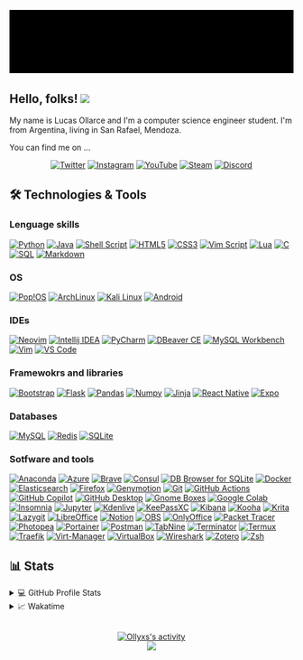 <!-- ## Hi, I'm Ollyxs -->

<p align="center">
<a>
<img title="Ollyxs" alt="Ollyxs" src="https://raw.githubusercontent.com/Ollyxs/ollyxs/main/name.gif"/>
</a>
</p>

## Hello, folks! <img src="https://media.giphy.com/media/hvRJCLFzcasrR4ia7z/giphy.gif" width="28">

My name is Lucas Ollarce and I'm a computer science engineer student. I'm from Argentina, living in San Rafael, Mendoza.

You can find me on ...

<p align="center">
	<a href="https://twitter.com/ollyxss"><img alt="Twitter" title="Twitter" src="https://img.shields.io/badge/twitter-000000?&style=for-the-badge&logo=x&logoColor=white"></a>
	<a href="https://instagram.com/ollyxss"><img alt="Instagram" title="Instagram" src="https://img.shields.io/badge/instagram-E4405F?&style=for-the-badge&logo=instagram&logoColor=white"></a>
	<a href="https://www.youtube.com/c/Ollyxs"><img alt="YouTube" title="YouTube" src="https://img.shields.io/badge/youtube-FF0000?&style=for-the-badge&logo=youtube&logoColor=white"></a>
	<a href="https://steamcommunity.com/id/Ollyxs/"><img alt="Steam" title="Steam" src="https://img.shields.io/badge/steam-1A4769?&style=for-the-badge&logo=steam&logoColor=white"></a>
	<a href="https://discordapp.com/users/366099775218515981"><img alt="Discord" title="Discord" src="https://img.shields.io/badge/discord-5865F2?&style=for-the-badge&logo=discord&logoColor=white"></a>
</p>

## 🛠️ Technologies & Tools

### Lenguage skills

<p>
<a href="https://www.python.org/"><img alt="Python" src="https://img.shields.io/badge/python-3776AB?&style=for-the-badge&logo=python&logoColor=white"/></a>
<a href="https://www.java.com/"><img alt="Java" src="https://custom-icon-badges.demolab.com/badge/java-DE711F?&style=for-the-badge&logo=java&logoColor=white"/></a>
<a href="https://www.shellscript.sh/"><img alt="Shell Script" src="https://img.shields.io/badge/shell%20script-black?&style=for-the-badge&logo=gnu-bash&logoColor=white"/></a>
<a href="https://html.spec.whatwg.org/multipage/"><img alt="HTML5" src="https://img.shields.io/badge/html5-E34F26?&style=for-the-badge&logo=html5&logoColor=white"/></a>
<a href="https://lenguajecss.com/css/"><img alt="CSS3" src="https://img.shields.io/badge/css3-1572B6?&style=for-the-badge&logo=css3&logoColor=white"/></a>
<a href="https://www.vim.org/"><img alt="Vim Script" src="https://img.shields.io/badge/vim%20script-019733?&style=for-the-badge&logo=vim&logoColor=white"/></a>
<a href="https://www.lua.org/"><img alt="Lua" src="https://img.shields.io/badge/lua-2C2D72?&style=for-the-badge&logo=lua&logoColor=white"/></a>
<a href="https://www.cprogramming.com/"><img alt="C" src="https://img.shields.io/badge/c-A8B9CC?&style=for-the-badge&logo=c&logoColor=white"/></a>
<a href="https://www.w3schools.com/sql/sql_intro.asp"><img alt="SQL" src="https://custom-icon-badges.herokuapp.com/badge/SQL-025E8C.svg?&style=for-the-badge&logo=database&logoColor=white"/></a>
<a href="https://www.markdownguide.org/"><img alt="Markdown" src="https://img.shields.io/badge/markdown-skyblue?&style=for-the-badge&logo=markdown&logoColor=white"/></a>
</p>

### OS

<p>
<a href="https://pop.system76.com/"><img alt="Pop!OS" src="https://img.shields.io/badge/pop!os-48B9C7?&style=for-the-badge&logo=pop!_os&logoColor=white"/></a>
<a href="https://archlinux.org/"><img alt="ArchLinux" src="https://img.shields.io/badge/archlinux-1793D1?&style=for-the-badge&logo=archlinux&logoColor=white"/></a>
<a href="https://www.kali.org/"><img alt="Kali Linux" src="https://img.shields.io/badge/kali%20linux-557C94?&style=for-the-badge&logo=kalilinux&logoColor=white"/></a>
<a href="https://www.android.com"><img alt="Android" src="https://img.shields.io/badge/android-3DDC84?&style=for-the-badge&logo=android&logoColor=white"/></a>
</p>

### IDEs

<p>
<a href="https://neovim.io/"><img alt="Neovim" src="https://img.shields.io/badge/neovim-57A143?&style=for-the-badge&logo=neovim&logoColor=white"/></a>
<a href="https://www.jetbrains.com/idea/"><img alt="Intellij IDEA" src="https://img.shields.io/badge/intellij-mediumorchid?&style=for-the-badge&logo=intellijidea&logoColor=white"/></a>
<a href="https://www.jetbrains.com/pycharm/"><img alt="PyCharm" src="https://img.shields.io/badge/pycharm-green?&style=for-the-badge&logo=pycharm&logoColor=white"/></a>
<a href="https://dbeaver.io/"><img alt="DBeaver CE" src="https://custom-icon-badges.herokuapp.com/badge/dbeaver-sienna?&style=for-the-badge&logo=dbeaver&logoColor=white"/></a>
<a href="https://www.mysql.com/products/workbench/"><img alt="MySQL Workbench" src="https://img.shields.io/badge/mysql%20workbench-4479A1?&style=for-the-badge&logo=mysql&logoColor=white"/></a>
<a href="https://www.vim.org/"><img alt="Vim" src="https://img.shields.io/badge/vim-019733?&style=for-the-badge&logo=vim&logoColor=white"/></a>
<a href="https://code.visualstudio.com/"><img alt="VS Code" src="https://img.shields.io/badge/vs%20code-007ACC?&style=for-the-badge&logo=visualstudiocode&locoColor=white"/></a>
</p>

### Framewokrs and libraries

<p>
<a href="https://getbootstrap.com/"><img alt="Bootstrap" src="https://img.shields.io/badge/bootstrap-7952B3?&style=for-the-badge&logo=bootstrap&logoColor=white"/></a>
<a href="https://flask.palletsprojects.com"><img alt="Flask" src="https://img.shields.io/badge/flask-black?&style=for-the-badge&logo=flask&logoColor=white"/></a>
<a href="https://pandas.pydata.org/"><img alt="Pandas" src="https://img.shields.io/badge/pandas-150458?&style=for-the-badge&logo=pandas&logoColor=white"/></a>
<a href="https://numpy.org/"><img alt="Numpy" src="https://img.shields.io/badge/numpy-013243?&style=for-the-badge&logo=numpy&logoColor=white"/></a>
<a href="https://jinja.palletsprojects.com"><img alt="Jinja	" src="https://img.shields.io/badge/jinja-B41717?&style=for-the-badge&logo=jinja&logoColor=white"/></a>
<a href="https://reactnative.dev/"><img alt="React Native" src="https://img.shields.io/badge/react%20native-61DAFB?&style=for-the-badge&logo=react&logoColor=white"/></a>
<a href="https://expo.dev/"><img alt="Expo" src="https://img.shields.io/badge/expo-000020?&style=for-the-badge&logo=expo&logoColor=white"/></a>
</p>

### Databases

<p>
<a href="https://www.mysql.com/"><img alt="MySQL" src="https://img.shields.io/badge/mysql-4479A1?&style=for-the-badge&logo=mysql&logoColor=white"/></a>
<a href="https://redis.io/"><img alt="Redis" src="https://img.shields.io/badge/redis-DC382D?&style=for-the-badge&logo=redis&logoColor=white"/></a>
<a href="https://www.sqlite.org"><img alt="SQLite" src="https://img.shields.io/badge/sqlite-003B57?&style=for-the-badge&logo=sqlite&logoColor=white"/></a>
</p>

### Sotfware and tools

<p>
<a href="https://www.anaconda.com/"><img alt="Anaconda" src="https://img.shields.io/badge/anaconda-44A833?&style=for-the-badge&logo=anaconda&logoColor=white"/></a>
<a href="https://azure.microsoft.com/"><img alt="Azure" src="https://img.shields.io/badge/azure-0078D4?&style=for-the-badge&logo=microsoftazure&logoColor=white"/></a>
<a href="https://brave.com/"><img alt="Brave" src="https://img.shields.io/badge/brave-FB542B?&style=for-the-badge&logo=brave&logoColor=white"/></a>
<a href="https://www.consul.io/"><img alt="Consul" src="https://img.shields.io/badge/consul-F24C53?&style=for-the-badge&logo=consul&logoColor=white"/></a>
<a href="https://sqlitebrowser.org/"><img alt="DB Browser for SQLite" src="https://custom-icon-badges.herokuapp.com/badge/db%20browser-grey?&style=for-the-badge&logo=database&logoColor=white"/></a>
<a href="https://www.docker.com/"><img alt="Docker" src="https://img.shields.io/badge/docker-2496ED?&style=for-the-badge&logo=docker&logoColor=white"/></a>
<!-- <img alt="Día" src="https://custom-icon-badges.herokuapp.com/badge/dia-dimgray?&style=for-the-badge&logo=dia&logoColor=white"/> -->
<a href="https://www.elastic.co/es/elasticsearch/"><img alt="Elasticsearch" src="https://img.shields.io/badge/elasticsearch-005571?style=for-the-badge&logo=elasticsearch&logoColor=white"/></a>
<a href="https://www.mozilla.org/firefox/new/"><img alt="Firefox" src="https://img.shields.io/badge/firefox-FF7139?&style=for-the-badge&logo=firefox&logoColor=white"/></a>
<a href="https://www.genymotion.com/"><img alt="Genymotion" src="https://custom-icon-badges.demolab.com/badge/genymotion-E6195E?&style=for-the-badge&logo=geny&logoColor=white"/></a>
<a href="https://git-scm.com/"><img alt="Git" src="https://img.shields.io/badge/git-F05032?&style=for-the-badge&logo=git&logoColor=white"/></a>
<a href="https://github.com/features/actions"><img alt="GitHub Actions" src="https://img.shields.io/badge/github_actions-2088FF?&style=for-the-badge&logo=githubactions&logoColor=white"/></a>
<a href="https://github.com/features/copilot"><img alt="GitHub Copilot" src="https://custom-icon-badges.demolab.com/badge/github%20copilot-292443?&style=for-the-badge&logo=copilot&logoColor=white"/></a>
<a href="https://github.com/shiftkey/desktop"><img alt="GitHub Desktop" src="https://img.shields.io/badge/github%20desktop-rebeccapurple?&style=for-the-badge&logo=github&logoColor=white"/></a>
<a href="https://help.gnome.org/users/gnome-boxes/stable/"><img alt="Gnome Boxes" src="https://custom-icon-badges.herokuapp.com/badge/gnome%20boxes-dimgray?&style=for-the-badge&logo=gnomeboxes&logoColor=white"/></a>
<a href="https://colab.google/"><img alt="Google Colab" src="https://img.shields.io/badge/google_colab-F9AB00?&style=for-the-badge&logo=googlecolab&logoColor=white"/></a>
<a href="https://insomnia.rest/"><img alt="Insomnia" src="https://img.shields.io/badge/insomnia-4000BF?&style=for-the-badge&logo=insomnia&logoColor=white"/></a>
<a href="https://jupyter.org/"><img alt="Jupyter" src="https://img.shields.io/badge/jupyter-F37626?&style=for-the-badge&logo=jupyter&logoColor=white"/></a>
<a href="https://kdenlive.org/"><img alt="Kdenlive" src="https://img.shields.io/badge/kdenlive-527EB2?&style=for-the-badge&logo=kdenlive&logoColor=white"/></a>
<a href="https://keepassxc.org/"><img alt="KeePassXC" src="https://img.shields.io/badge/keepassxc-6CAC4D?&style=for-the-badge&logo=keepassxc&logoColor=white"/></a>
<a href="https://www.elastic.co/es/kibana/"><img alt="Kibana" src="https://img.shields.io/badge/kibana-005571?style=for-the-badge&logo=kibana&logoColor=white"/></a>
<a href="https://github.com/SeaDve/Kooha"><img alt="Kooha" src="https://custom-icon-badges.herokuapp.com/badge/kooha-hotpink?&style=for-the-badge&logo=device-camera-video&logoColor=white"/></a>
<a href="https://krita.org/"><img alt="Krita" src="https://img.shields.io/badge/krita-3BABFF?&style=for-the-badge&logo=krita&logoColor=white"/></a>
<a href="https://github.com/jesseduffield/lazygit"><img alt="Lazygit" src="https://img.shields.io/badge/lazygit-darkgreen?&style=for-the-badge&logo=git&logoColor=white"/></a>
<a href="https://www.libreoffice.org/"><img alt="LibreOffice" src="https://img.shields.io/badge/libreoffice-18A303?&style=for-the-badge&logo=libreoffice&logoColor=white"/></a>
<!-- <img alt="NoiseTorch" src="https://custom-icon-badges.herokuapp.com/badge/noisetorch-limegreen?&style=for-the-badge&logo=mic&logoColor=white"/> -->
<a href="https://www.notion.so/"><img alt="Notion" src="https://img.shields.io/badge/notion-black?&style=for-the-badge&logo=notion&logoColor=white"/></a>
<a href="https://obsproject.com/"><img alt="OBS" src="https://img.shields.io/badge/obs_studio-302E31?&style=for-the-badge&logo=obsstudio&logoColor=white"/></a>
<a href="https://www.onlyoffice.com/"><img alt="OnlyOffice" src="https://img.shields.io/badge/onlyoffice-444444?&style=for-the-badge&logo=onlyoffice&logoColor=white"/></a>
<a href="https://www.netacad.com/es/courses/packet-tracer"><img alt="Packet Tracer" src="https://custom-icon-badges.herokuapp.com/badge/packet%20tracer-02273A?&style=for-the-badge&logo=ptracer&logoColor=white"/></a>
<a href="https://www.photopea.com/"><img alt="Photopea" src="https://img.shields.io/badge/photopea-18A497?&style=for-the-badge&logo=photopea&logoColor=white"/></a>
<a href="https://www.portainer.io/"><img alt="Portainer" src="https://img.shields.io/badge/portainer-13BEF9?&style=for-the-badge&logo=portainer&logoColor=white"/></a>
<a href="https://www.postman.com/"><img alt="Postman" src="https://img.shields.io/badge/Postman-FF6C37?style=for-the-badge&logo=postman&logoColor=white"/></a>
<!-- <a href=""><img alt="ScreenKey" src="https://custom-icon-badges.demolab.com/badge/screenkey-292443?&style=for-the-badge&logo=screenkey&logoColor=white"/></a> -->
<a href="https://www.tabnine.com/"><img alt="TabNine" src="https://custom-icon-badges.herokuapp.com/badge/tabnine-mediumvioletred?&style=for-the-badge&logo=tabnine-white&logoColor=white"/></a>
<a href="https://gnome-terminator.org/"><img alt="Terminator" src="https://img.shields.io/badge/terminator-red?&style=for-the-badge&logo=gnometerminal&logoColor=white"/></a>
<a href="https://termux.dev"><img alt="Termux" src="https://custom-icon-badges.herokuapp.com/badge/termux-black?&style=for-the-badge&logo=terminal&logoColor=white"/></a>
<a href="https://traefik.io/"><img alt="Traefik" src="https://img.shields.io/badge/traefik-24A1C1?&style=for-the-badge&logo=traefikproxy&logoColor=white"/></a>
<a href="https://virt-manager.org/"><img alt="Virt-Manager" src="https://custom-icon-badges.herokuapp.com/badge/virtmanager-darkred?&style=for-the-badge&logo=virtmanager&logoColor=white"/></a>
<a href="https://www.virtualbox.org/"><img alt="VirtualBox" src="https://img.shields.io/badge/virtualbox-183A61?&style=for-the-badge&logo=virtualbox&logoColor=white"/></a>
<a href="https://www.wireshark.org/"><img alt="Wireshark" src="https://img.shields.io/badge/wireshark-1679A7?&style=for-the-badge&logo=wireshark&logoColor=white"/></a>
<!-- <img alt="Wolfram Alpha" src="https://img.shields.io/badge/wolfram%20alpha-yellow?&style=for-the-badge&logo=wolfram&logoColor=white"/> -->
<a href="https://www.zotero.org/"><img alt="Zotero" src="https://img.shields.io/badge/zotero-CC2936?&style=for-the-badge&logo=zotero&logoColor=white"/></a>
<a href="https://www.zsh.org/"><img alt="Zsh" src="https://img.shields.io/badge/zsh-4EAA25?&style=for-the-badge&logo=gnubash&logoColor=white"/></a>
</p>

## 📊 Stats

<details>
<summary>💻 GitHub Profile Stats</summary>
<br/>
<p align="center">
<a href="https://github.com/DenverCoder1/github-readme-streak-stats">
	<img title="Streak Stats" alt="Ollyxs's streak" src="https://github-readme-streak-stats.herokuapp.com?user=Ollyxs&theme=radical&date_format=M%20j%5B%2C%20Y%5D&hide_border=true"/>
</a>

<a href="https://github.com/anuraghazra/github-readme-stats">
	<img width="55%" title="Readme Stats" alt="Ollyxs's stats" src="https://github-readme-stats.vercel.app/api?username=Ollyxs&theme=radical&include_all_commits=true&hide_border=true&show_icons=true"/>
	<img width="40%" title="Readme Stats" alt="Ollyxs's stats" src="https://github-readme-stats.vercel.app/api/top-langs/?username=Ollyxs&layout=compact&theme=radical&hide_border=true&langs_count=10&show_icons=true"/>
</a>

<!-- <a href="">
	<img title="Top languages by Repo" alt="Ollyxs's top languages by repos" src="http://github-profile-summary-cards.vercel.app/api/cards/repos-per-language?username=ollyxs&theme=radical"/>
	<img title="Top languages by Commit" alt="Ollyxs's top languages by commit" src="http://github-profile-summary-cards.vercel.app/api/cards/most-commit-language?username=ollyxs&theme=radical"/>
	<img title="Profile details" alt="Ollyxs's profile details" src="http://github-profile-summary-cards.vercel.app/api/cards/profile-details?username=ollyxs&theme=radical"/>
</a>

<a href="https://github.com/anuraghazra/github-readme-stats">
	<img title="Readme Stats" alt="Ollyxs's stats" src="https://github-readme-stats.vercel.app/api/wakatime/?username=ollyxs"/>
</a> -->

</p>
</details>

<details>
<summary>📈 Wakatime </summary>

<!--START_SECTION:waka-->
**I'm a Night 🦉** 

```text
🌞 Morning                122 commits         ███░░░░░░░░░░░░░░░░░░░░░░   10.61 % 
🌆 Daytime                434 commits         █████████░░░░░░░░░░░░░░░░   37.74 % 
🌃 Evening                367 commits         ████████░░░░░░░░░░░░░░░░░   31.91 % 
🌙 Night                  227 commits         █████░░░░░░░░░░░░░░░░░░░░   19.74 % 
```
📅 **I'm Most Productive on Tuesday** 

```text
Monday                   165 commits         ████░░░░░░░░░░░░░░░░░░░░░   14.35 % 
Tuesday                  261 commits         ██████░░░░░░░░░░░░░░░░░░░   22.70 % 
Wednesday                258 commits         ██████░░░░░░░░░░░░░░░░░░░   22.43 % 
Thursday                 183 commits         ████░░░░░░░░░░░░░░░░░░░░░   15.91 % 
Friday                   134 commits         ███░░░░░░░░░░░░░░░░░░░░░░   11.65 % 
Saturday                 95 commits          ██░░░░░░░░░░░░░░░░░░░░░░░   08.26 % 
Sunday                   54 commits          █░░░░░░░░░░░░░░░░░░░░░░░░   04.70 % 
```


📊 **This Week I Spent My Time On** 

```text
🕑︎ Time Zone: America/Argentina/Buenos_Aires

💬 Programming Languages: 
Python                   13 hrs 56 mins      ███████████████████████░░   90.79 % 
HTML                     38 mins             █░░░░░░░░░░░░░░░░░░░░░░░░   04.21 % 
Bash                     19 mins             █░░░░░░░░░░░░░░░░░░░░░░░░   02.16 % 
Text                     11 mins             ░░░░░░░░░░░░░░░░░░░░░░░░░   01.25 % 
Other                    8 mins              ░░░░░░░░░░░░░░░░░░░░░░░░░   00.96 % 

🔥 Editors: 
Neovim                   15 hrs 21 mins      █████████████████████████   100.00 % 

💻 Operating System: 
Linux                    15 hrs 21 mins      █████████████████████████   100.00 % 
```


 Last Updated on 11/11/2024 18:44:27 UTC
<!--END_SECTION:waka-->

</details>
<p align="center">
<br/>
<a href="https://github.com/ashutosh00710/github-readme-activity-graph">
	<img title="Activity Graph" alt="Ollyxs's activity" src="https://github-readme-activity-graph.vercel.app/graph?username=Ollyxs&theme=redical&hide_border=true"/>
</a>
</br>
<img src="https://komarev.com/ghpvc/?username=ollyxs&style=for-the-badge"/>
</p>

<!--
-
**Ollyxs/ollyxs** is a ✨ _special_ ✨ repository because its `README.md` (this file) appears on your GitHub profile.

Here are some ideas to get you started:

- 🔭 I’m currently working on ...
- 🌱 I’m currently learning ...
- 👯 I’m looking to collaborate on ...
- 🤔 I’m looking for help with ...
- 💬 Ask me about ...
- 📫 How to reach me: ...
- 😄 Pronouns: ...
- ⚡ Fun fact: ...
-->
